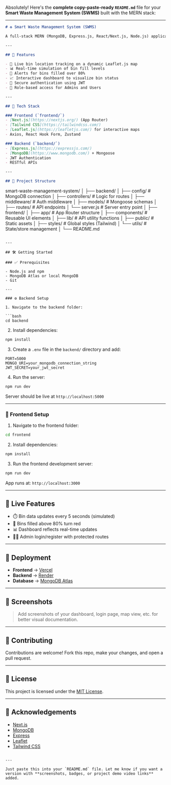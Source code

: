 Absolutely! Here's the **complete copy-paste-ready `README.md`** file for your **Smart Waste Management System (SWMS)** built with the MERN stack:

---

```markdown
# ♻️ Smart Waste Management System (SWMS)

A full-stack MERN (MongoDB, Express.js, React/Next.js, Node.js) application designed to optimize urban waste management using real-time monitoring, smart bin data simulation, and an interactive map dashboard for effective decision-making.

---

## 🚀 Features

- 📍 Live bin location tracking on a dynamic Leaflet.js map
- 📊 Real-time simulation of bin fill levels
- 🔔 Alerts for bins filled over 80%
- 📈 Interactive dashboard to visualize bin status
- 🔐 Secure authentication using JWT
- 🎯 Role-based access for Admins and Users

---

## 🧰 Tech Stack

### Frontend (`frontend/`)
- [Next.js](https://nextjs.org/) (App Router)
- [Tailwind CSS](https://tailwindcss.com/)
- [Leaflet.js](https://leafletjs.com/) for interactive maps
- Axios, React Hook Form, Zustand

### Backend (`backend/`)
- [Express.js](https://expressjs.com/)
- [MongoDB](https://www.mongodb.com/) + Mongoose
- JWT Authentication
- RESTful APIs

---

## 📁 Project Structure

```

smart-waste-management-system/
│
├── backend/
│   ├── config/           # MongoDB connection
│   ├── controllers/      # Logic for routes
│   ├── middleware/       # Auth middleware
│   ├── models/           # Mongoose schemas
│   ├── routes/           # API endpoints
│   └── server.js         # Server entry point
│
├── frontend/
│   ├── app/              # App Router structure
│   ├── components/       # Reusable UI elements
│   ├── lib/              # API utility functions
│   ├── public/           # Static assets
│   ├── styles/           # Global styles (Tailwind)
│   └── utils/            # State/store management
│
└── README.md

````

---

## 🛠️ Getting Started

### ✅ Prerequisites

- Node.js and npm
- MongoDB Atlas or local MongoDB
- Git

---

### ⚙️ Backend Setup

1. Navigate to the backend folder:

```bash
cd backend
````

2. Install dependencies:

```bash
npm install
```

3. Create a `.env` file in the `backend/` directory and add:

```env
PORT=5000
MONGO_URI=your_mongodb_connection_string
JWT_SECRET=your_jwt_secret
```

4. Run the server:

```bash
npm run dev
```

Server should be live at `http://localhost:5000`

---

### 🎨 Frontend Setup

1. Navigate to the frontend folder:

```bash
cd frontend
```

2. Install dependencies:

```bash
npm install
```

3. Run the frontend development server:

```bash
npm run dev
```

App runs at: `http://localhost:3000`

---

## 📡 Live Features

* ⏱️ Bin data updates every 5 seconds (simulated)
* 🔴 Bins filled above 80% turn red
* 📊 Dashboard reflects real-time updates
* 🧑‍💼 Admin login/register with protected routes

---

## 🚀 Deployment

* **Frontend** → [Vercel](https://vercel.com/)
* **Backend** → [Render](https://render.com/)
* **Database** → [MongoDB Atlas](https://www.mongodb.com/cloud/atlas)

---

## 📸 Screenshots

> Add screenshots of your dashboard, login page, map view, etc. for better visual documentation.

---

## 🤝 Contributing

Contributions are welcome! Fork this repo, make your changes, and open a pull request.

---

## 📄 License

This project is licensed under the [MIT License](https://choosealicense.com/licenses/mit/).

---

## 🙏 Acknowledgements

* [Next.js](https://nextjs.org/)
* [MongoDB](https://www.mongodb.com/)
* [Express](https://expressjs.com/)
* [Leaflet](https://leafletjs.com/)
* [Tailwind CSS](https://tailwindcss.com/)

```

---

Just paste this into your `README.md` file. Let me know if you want a version with **screenshots, badges, or project demo video links** added.
```
